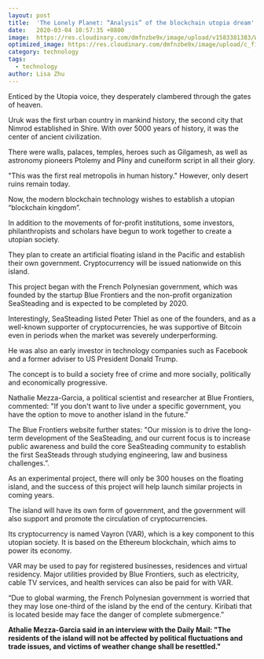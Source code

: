 ```yaml
---
layout: post
title:  'The Lonely Planet: “Analysis” of the blockchain utopia dream'
date:   2020-03-04 10:57:35 +0800
image:  https://res.cloudinary.com/dmfnzbe9x/image/upload/v1583381383/WechatIMG717_jvwrpm.jpg
optimized_image: https://res.cloudinary.com/dmfnzbe9x/image/upload/c_fill,h_171,w_325/v1583381383/WechatIMG717_jvwrpm.jpg
category: technology
tags:
  - technology
author: Lisa Zhu
---
```


Enticed by the Utopia voice, they desperately clambered through the gates of heaven.

Uruk was the first urban country in mankind history, the second city that Nimrod established in Shire. With over 5000 years of history, it was the center of ancient civilization.

There were walls, palaces, temples, heroes such as Gilgamesh, as well as astronomy pioneers Ptolemy and Pliny and cuneiform script in all their glory.

"This was the first real metropolis in human history." However, only desert ruins remain today.

Now, the modern blockchain technology wishes to establish a utopian “blockchain kingdom”.

In addition to the movements of for-profit institutions, some investors, philanthropists and scholars have begun to work together to create a utopian society.

They plan to create an artificial floating island in the Pacific and establish their own government. Cryptocurrency will be issued nationwide on this island.

This project began with the French Polynesian government, which was founded by the startup Blue Frontiers and the non-profit organization SeaSteading and is expected to be completed by 2020.

Interestingly, SeaSteading listed Peter Thiel as one of the founders, and as a well-known supporter of cryptocurrencies, he was supportive of Bitcoin even in periods when the market was severely underperforming.

He was also an early investor in technology companies such as Facebook and a former adviser to US President Donald Trump.

The concept is to build a society free of crime and more socially, politically and economically progressive.

Nathalie Mezza-Garcia, a political scientist and researcher at Blue Frontiers, commented: "If you don't want to live under a specific government, you have the option to move to another island in the future."

The Blue Frontiers website further states: "Our mission is to drive the long-term development of the SeaSteading, and our current focus is to increase public awareness and build the core SeaSteading community to establish the first SeaSteads through studying engineering, law and business challenges.”.

As an experimental project, there will only be 300 houses on the floating island, and the success of this project will help launch similar projects in coming years.

The island will have its own form of government, and the government will also support and promote the circulation of cryptocurrencies.

Its cryptocurrency is named Vayron (VAR), which is a key component to this utopian society. It is based on the Ethereum blockchain, which aims to power its economy.

VAR may be used to pay for registered businesses, residences and virtual residency. Major utilities provided by Blue Frontiers, such as electricity, cable TV services, and health services can also be paid for with VAR.

“Due to global warming, the French Polynesian government is worried that they may lose one-third of the island by the end of the century. Kiribati that is located beside may face the danger of complete submergence.”

<strong>Athalie Mezza-Garcia said in an interview with the Daily Mail: "The residents of the island will not be affected by political fluctuations and trade issues, and victims of weather change shall be resettled."</strong>